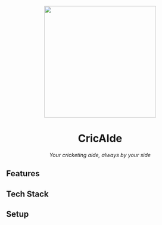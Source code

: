 <p align="center">
<img height="300" width="300" src="https://github.com/user-attachments/assets/05e82959-a971-4919-9bde-c6190f7e7635"/>
</p>

<h1 align="center">CricAIde</h1>
<p align = "center"><i>Your cricketing aide, always by your side</i></p>

## Features

## Tech Stack

## Setup
